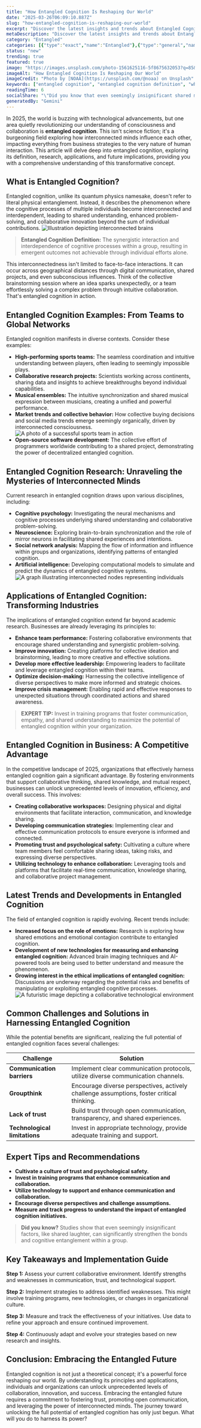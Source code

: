 ```yaml
---
title: "How Entangled Cognition Is Reshaping Our World"
date: "2025-03-26T06:09:10.887Z"
slug: "how-entangled-cognition-is-reshaping-our-world"
excerpt: "Discover the latest insights and trends about Entangled Cognition. This comprehensive guide covers everything you need to know about Entangled Cognition in 2025."
metaDescription: "Discover the latest insights and trends about Entangled Cognition. This comprehensive guide covers everything you need to know about Entangled Cognition in..."
category: "Entangled"
categories: [{"type":"exact","name":"Entangled"},{"type":"general","name":"Cognitive Science"},{"type":"medium","name":"Social Psychology"},{"type":"specific","name":"Group Dynamics"},{"type":"niche","name":"Collective Decision Making"}]
status: "new"
trending: true
featured: true
image: "https://images.unsplash.com/photo-1561625116-5f8675632053?q=85&w=1200&fit=max&fm=webp&auto=compress"
imageAlt: "How Entangled Cognition Is Reshaping Our World"
imageCredit: "Photo by [NOAA](https://unsplash.com/@noaa) on Unsplash"
keywords: ["entangled cognition", "entangled cognition definition", "what is entangled cognition", "entangled cognition examples", "entangled cognition research", "entangled cognition psychology", "buy entangled cognition book", "entangled cognition theory", "applications of entangled cognition", "entangled cognition in business"]
readingTime: 6
socialShare: "\"Did you know that even seemingly insignificant shared moments, like laughter, can significantly strengthen cognitive entanglement within a group?  This is the surprising power of interconnected minds.\""
generatedBy: "Gemini"
---
```




In 2025, the world is buzzing with technological advancements, but one area quietly revolutionizing our understanding of consciousness and collaboration is **entangled cognition**.  This isn't science fiction; it's a burgeoning field exploring how interconnected minds influence each other, impacting everything from business strategies to the very nature of human interaction. This article will delve deep into entangled cognition, exploring its definition, research, applications, and future implications, providing you with a comprehensive understanding of this transformative concept.

## What is Entangled Cognition?

Entangled cognition, unlike its quantum physics namesake, doesn't refer to literal physical entanglement. Instead, it describes the phenomenon where the cognitive processes of multiple individuals become interconnected and interdependent, leading to shared understanding, enhanced problem-solving, and collaborative innovation beyond the sum of individual contributions. ![Illustration depicting interconnected brains](https://images.unsplash.com/photo-1702353531290-8fe0bfbf2732?q=85&w=1200&fit=max&fm=webp&auto=compress)

> **Entangled Cognition Definition:** The synergistic interaction and interdependence of cognitive processes within a group, resulting in emergent outcomes not achievable through individual efforts alone.

This interconnectedness isn't limited to face-to-face interactions.  It can occur across geographical distances through digital communication, shared projects, and even subconscious influences. Think of the collective brainstorming session where an idea sparks unexpectedly, or a team effortlessly solving a complex problem through intuitive collaboration.  That's entangled cognition in action.

## Entangled Cognition Examples: From Teams to Global Networks

Entangled cognition manifests in diverse contexts. Consider these examples:

* **High-performing sports teams:** The seamless coordination and intuitive understanding between players, often leading to seemingly impossible plays.
* **Collaborative research projects:**  Scientists working across continents, sharing data and insights to achieve breakthroughs beyond individual capabilities.
* **Musical ensembles:** The intuitive synchronization and shared musical expression between musicians, creating a unified and powerful performance.
* **Market trends and collective behavior:** How collective buying decisions and social media trends emerge seemingly organically, driven by interconnected consciousness. ![A photo of a successful sports team in action](https://images.unsplash.com/photo-1712249236913-dad423f9e00d?q=85&w=1200&fit=max&fm=webp&auto=compress)
* **Open-source software development:** The collective effort of programmers worldwide contributing to a shared project, demonstrating the power of decentralized entangled cognition.

## Entangled Cognition Research: Unraveling the Mysteries of Interconnected Minds

Current research in entangled cognition draws upon various disciplines, including:

* **Cognitive psychology:** Investigating the neural mechanisms and cognitive processes underlying shared understanding and collaborative problem-solving.
* **Neuroscience:** Exploring brain-to-brain synchronization and the role of mirror neurons in facilitating shared experiences and intentions.
* **Social network analysis:** Mapping the flow of information and influence within groups and organizations, identifying patterns of entangled cognition.
* **Artificial intelligence:** Developing computational models to simulate and predict the dynamics of entangled cognitive systems. ![A graph illustrating interconnected nodes representing individuals](https://images.unsplash.com/photo-1622321789745-991d19be0e90?q=85&w=1200&fit=max&fm=webp&auto=compress)

## Applications of Entangled Cognition: Transforming Industries

The implications of entangled cognition extend far beyond academic research.  Businesses are already leveraging its principles to:

* **Enhance team performance:** Fostering collaborative environments that encourage shared understanding and synergistic problem-solving.
* **Improve innovation:** Creating platforms for collective ideation and brainstorming, leading to more creative and effective solutions.
* **Develop more effective leadership:** Empowering leaders to facilitate and leverage entangled cognition within their teams.
* **Optimize decision-making:** Harnessing the collective intelligence of diverse perspectives to make more informed and strategic choices.
* **Improve crisis management:**  Enabling rapid and effective responses to unexpected situations through coordinated actions and shared awareness.

> **EXPERT TIP:**  Invest in training programs that foster communication, empathy, and shared understanding to maximize the potential of entangled cognition within your organization.

## Entangled Cognition in Business: A Competitive Advantage

In the competitive landscape of 2025, organizations that effectively harness entangled cognition gain a significant advantage. By fostering environments that support collaborative thinking, shared knowledge, and mutual respect, businesses can unlock unprecedented levels of innovation, efficiency, and overall success.  This involves:

* **Creating collaborative workspaces:** Designing physical and digital environments that facilitate interaction, communication, and knowledge sharing.
* **Developing communication strategies:** Implementing clear and effective communication protocols to ensure everyone is informed and connected.
* **Promoting trust and psychological safety:** Cultivating a culture where team members feel comfortable sharing ideas, taking risks, and expressing diverse perspectives.
* **Utilizing technology to enhance collaboration:** Leveraging tools and platforms that facilitate real-time communication, knowledge sharing, and collaborative project management.

## Latest Trends and Developments in Entangled Cognition

The field of entangled cognition is rapidly evolving.  Recent trends include:

* **Increased focus on the role of emotions:** Research is exploring how shared emotions and emotional contagion contribute to entangled cognition.
* **Development of new technologies for measuring and enhancing entangled cognition:**  Advanced brain imaging techniques and AI-powered tools are being used to better understand and measure the phenomenon.
* **Growing interest in the ethical implications of entangled cognition:**  Discussions are underway regarding the potential risks and benefits of manipulating or exploiting entangled cognitive processes. ![A futuristic image depicting a collaborative technological environment](https://images.unsplash.com/photo-1702353443015-074dbeac0180?q=85&w=1200&fit=max&fm=webp&auto=compress)

## Common Challenges and Solutions in Harnessing Entangled Cognition

While the potential benefits are significant, realizing the full potential of entangled cognition faces several challenges:

| Challenge                     | Solution                                                                          |
|------------------------------|--------------------------------------------------------------------------------------|
| **Communication barriers**    | Implement clear communication protocols, utilize diverse communication channels.         |
| **Groupthink**                | Encourage diverse perspectives, actively challenge assumptions, foster critical thinking. |
| **Lack of trust**             | Build trust through open communication, transparency, and shared experiences.       |
| **Technological limitations** | Invest in appropriate technology, provide adequate training and support.                 |

## Expert Tips and Recommendations

* **Cultivate a culture of trust and psychological safety.**
* **Invest in training programs that enhance communication and collaboration.**
* **Utilize technology to support and enhance communication and collaboration.**
* **Encourage diverse perspectives and challenge assumptions.**
* **Measure and track progress to understand the impact of entangled cognition initiatives.**

> **Did you know?**  Studies show that even seemingly insignificant factors, like shared laughter, can significantly strengthen the bonds and cognitive entanglement within a group.

## Key Takeaways and Implementation Guide

**Step 1:** Assess your current collaborative environment. Identify strengths and weaknesses in communication, trust, and technological support.

**Step 2:** Implement strategies to address identified weaknesses. This might involve training programs, new technologies, or changes in organizational culture.

**Step 3:**  Measure and track the effectiveness of your initiatives. Use data to refine your approach and ensure continued improvement.

**Step 4:** Continuously adapt and evolve your strategies based on new research and insights.

## Conclusion: Embracing the Entangled Future

Entangled cognition is not just a theoretical concept; it's a powerful force reshaping our world. By understanding its principles and applications, individuals and organizations can unlock unprecedented levels of collaboration, innovation, and success.  Embracing the entangled future requires a commitment to fostering trust, promoting open communication, and leveraging the power of interconnected minds.  The journey toward unlocking the full potential of entangled cognition has only just begun.  What will you do to harness its power?

